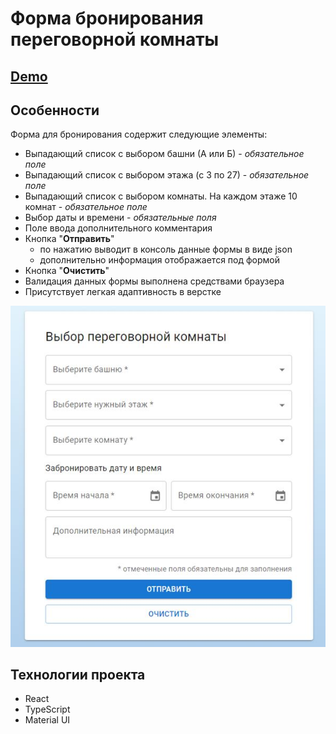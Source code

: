 # Форма бронирования переговорной комнаты

## [Demo](https://devmikealex.github.io/Room-reservation/dist/)

## Особенности

Форма для бронирования содержит следующие элементы:
- Выпадающий список с выбором башни (А или Б) - *обязательное поле*
- Выпадающий список с выбором этажа (с 3 по 27) - *обязательное поле*
- Выпадающий список с выбором комнаты. На каждом этаже 10 комнат - *обязательное поле*
- Выбор даты и времени - *обязательные поля*
- Поле ввода дополнительного комментария
- Кнопка "**Отправить**"
  - по нажатию выводит в консоль данные формы в виде json
  - дополнительно информация отображается под формой
- Кнопка "**Очистить**"
- Валидация данных формы выполнена средствами браузера
- Присутствует легкая адаптивность в верстке

![preview](docs/preview.jpg)

## Технологии проекта

- React
- TypeScript
- Material UI
